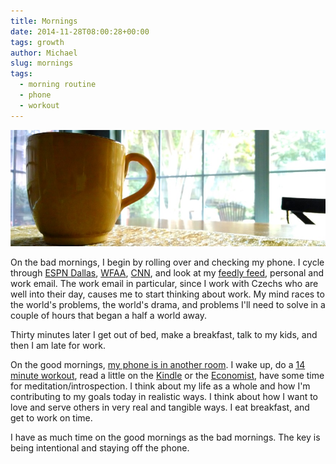 ```yaml
---
title: Mornings
date: 2014-11-28T08:00:28+00:00
tags: growth
author: Michael
slug: mornings
tags:
  - morning routine
  - phone
  - workout
---
```

<div class="full-width">
  <img src="/images/feature-mornings.jpg" alt="Mornings" />
</div>

On the bad mornings, I begin by rolling over and checking my phone. I cycle through [ESPN Dallas](http://www.espndallas.com), [WFAA](http://www.wfaa.com), [CNN](http://www.cnn.com), and look at my [feedly feed](http://feedly.com/), personal and work email. The work email in particular, since I work with Czechs who are well into their day, causes me to start thinking about work. My mind races to the world's problems, the world's drama, and problems I'll need to solve in a couple of hours that began a half a world away.

Thirty minutes later I get out of bed, make a breakfast, talk to my kids, and then I am late for work.

On the good mornings, [my phone is in another room](/sanitize-your-smartphone-with-republic-wireless/). I wake up, do a [14 minute workout](http://en.wikipedia.org/wiki/Shovelglove), read a little on the [Kindle](/focus-with-the-amazon-kindle/) or the [Economist](/the-economist-keeps-it-real/), have some time for meditation/introspection. I think about my life as a whole and how I'm contributing to my goals today in realistic ways. I think about how I want to love and serve others in very real and tangible ways. I eat breakfast, and get to work on time.

I have as much time on the good mornings as the bad mornings. The key is being intentional and staying off the phone.